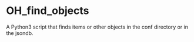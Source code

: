 # OH_find_objects
A Python3 script that finds items or other objects in the conf directory or in the jsondb.
